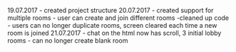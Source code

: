 19.07.2017 - created project structure
20.07.2017 - created support for multiple rooms
           - user can create and join different rooms
	   	   -cleaned up code
	   	   - users can no longer duplicate rooms, screen cleared each time a new room is joined
21.07.2017 - chat on the html now has scroll, 3 initial lobby 				rooms
		   - can no longer create blank room